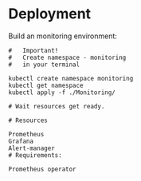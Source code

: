# Deployment

Build an monitoring environment:

```
#   Important!
#   Create namespace - monitoring
#   in your terminal

kubectl create namespace monitoring
kubectl get namespace
kubectl apply -f ./Monitoring/

# Wait resources get ready.

```
```
# Resources 

Prometheus
Grafana
Alert-manager
# Requirements:

Prometheus operator


```


